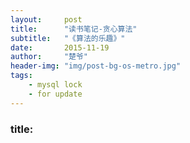 ```yaml
---
layout:     post
title:      "读书笔记-贪心算法"
subtitle:   "《算法的乐趣》"
date:       2015-11-19
author:     "楚爷"
header-img: "img/post-bg-os-metro.jpg"
tags:
    - mysql lock
    - for update
---
```



### title: ###

